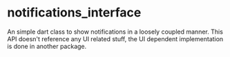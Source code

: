 # notifications_interface

An simple dart class to show notifications in a loosely coupled manner.
This API doesn't reference any UI related stuff, the UI dependent implementation
is done in another package.
